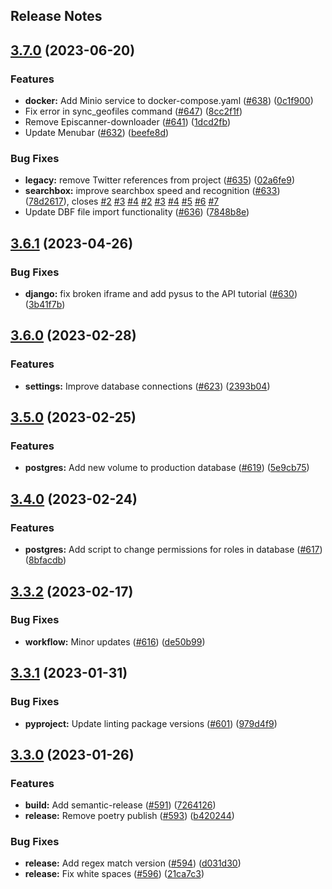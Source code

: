 Release Notes
---

## [3.7.0](https://github.com/AlertaDengue/AlertaDengue/compare/3.6.1...3.7.0) (2023-06-20)


### Features

* **docker:** Add Minio service to docker-compose.yaml ([#638](https://github.com/AlertaDengue/AlertaDengue/issues/638)) ([0c1f900](https://github.com/AlertaDengue/AlertaDengue/commit/0c1f900fafc791f9529f11387a53e2d47f41b2bc))
* Fix error in sync_geofiles command ([#647](https://github.com/AlertaDengue/AlertaDengue/issues/647)) ([8cc2f1f](https://github.com/AlertaDengue/AlertaDengue/commit/8cc2f1f0d1a9e896c17570355cbbe0143a8fe481))
* Remove Episcanner-downloader ([#641](https://github.com/AlertaDengue/AlertaDengue/issues/641)) ([1dcd2fb](https://github.com/AlertaDengue/AlertaDengue/commit/1dcd2fbb0db5017de3804923cfe7320fc1debb51))
* Update Menubar ([#632](https://github.com/AlertaDengue/AlertaDengue/issues/632)) ([beefe8d](https://github.com/AlertaDengue/AlertaDengue/commit/beefe8debc5dba85e1831249e58d180ab21312b3))


### Bug Fixes

* **legacy:** remove Twitter references from project ([#635](https://github.com/AlertaDengue/AlertaDengue/issues/635)) ([02a6fe9](https://github.com/AlertaDengue/AlertaDengue/commit/02a6fe946cf7c522097d415b0557b5fe8544bdf1))
* **searchbox:** improve searchbox speed and recognition ([#633](https://github.com/AlertaDengue/AlertaDengue/issues/633)) ([78d2617](https://github.com/AlertaDengue/AlertaDengue/commit/78d2617e9f77209608e198ee8a2a2ab919176866)), closes [#2](https://github.com/AlertaDengue/AlertaDengue/issues/2) [#3](https://github.com/AlertaDengue/AlertaDengue/issues/3) [#4](https://github.com/AlertaDengue/AlertaDengue/issues/4) [#2](https://github.com/AlertaDengue/AlertaDengue/issues/2) [#3](https://github.com/AlertaDengue/AlertaDengue/issues/3) [#4](https://github.com/AlertaDengue/AlertaDengue/issues/4) [#5](https://github.com/AlertaDengue/AlertaDengue/issues/5) [#6](https://github.com/AlertaDengue/AlertaDengue/issues/6) [#7](https://github.com/AlertaDengue/AlertaDengue/issues/7)
* Update DBF file import functionality ([#636](https://github.com/AlertaDengue/AlertaDengue/issues/636)) ([7848b8e](https://github.com/AlertaDengue/AlertaDengue/commit/7848b8e528432b4fdf499b2c380bb79d421307f1))

## [3.6.1](https://github.com/AlertaDengue/AlertaDengue/compare/3.6.0...3.6.1) (2023-04-26)


### Bug Fixes

* **django:** fix broken iframe and add pysus to the API tutorial ([#630](https://github.com/AlertaDengue/AlertaDengue/issues/630)) ([3b41f7b](https://github.com/AlertaDengue/AlertaDengue/commit/3b41f7b3976eea157a6f5e132e3864a2776204e2))

## [3.6.0](https://github.com/AlertaDengue/AlertaDengue/compare/3.5.0...3.6.0) (2023-02-28)


### Features

* **settings:** Improve database connections ([#623](https://github.com/AlertaDengue/AlertaDengue/issues/623)) ([2393b04](https://github.com/AlertaDengue/AlertaDengue/commit/2393b04a1f17478ef39fbed9f78be6839b584776))

## [3.5.0](https://github.com/AlertaDengue/AlertaDengue/compare/3.4.0...3.5.0) (2023-02-25)


### Features

* **postgres:** Add new volume to production database ([#619](https://github.com/AlertaDengue/AlertaDengue/issues/619)) ([5e9cb75](https://github.com/AlertaDengue/AlertaDengue/commit/5e9cb75c0f2a55060230c13a17c61644d99a5891))

## [3.4.0](https://github.com/AlertaDengue/AlertaDengue/compare/3.3.2...3.4.0) (2023-02-24)


### Features

* **postgres:** Add script to change permissions for roles in database ([#617](https://github.com/AlertaDengue/AlertaDengue/issues/617)) ([8bfacdb](https://github.com/AlertaDengue/AlertaDengue/commit/8bfacdbd07afa1101e325be7e0e59bf11e620e8c))

## [3.3.2](https://github.com/AlertaDengue/AlertaDengue/compare/3.3.1...3.3.2) (2023-02-17)


### Bug Fixes

* **workflow:** Minor updates ([#616](https://github.com/AlertaDengue/AlertaDengue/issues/616)) ([de50b99](https://github.com/AlertaDengue/AlertaDengue/commit/de50b997c8425f7f3a63ac2d9bb5bea67dfe9c40))

## [3.3.1](https://github.com/AlertaDengue/AlertaDengue/compare/3.3.0...3.3.1) (2023-01-31)


### Bug Fixes

* **pyproject:** Update linting package versions ([#601](https://github.com/AlertaDengue/AlertaDengue/issues/601)) ([979d4f9](https://github.com/AlertaDengue/AlertaDengue/commit/979d4f99ced10a35f09b88a1fdf2ccc3eeed0f1d))

## [3.3.0](https://github.com/AlertaDengue/AlertaDengue/compare/3.2.0...3.3.0) (2023-01-26)


### Features

* **build:** Add semantic-release ([#591](https://github.com/AlertaDengue/AlertaDengue/issues/591)) ([7264126](https://github.com/AlertaDengue/AlertaDengue/commit/72641261c474825dc91e3c99112e6041bddd63d2))
* **release:** Remove poetry publish ([#593](https://github.com/AlertaDengue/AlertaDengue/issues/593)) ([b420244](https://github.com/AlertaDengue/AlertaDengue/commit/b4202446cdc6139bc98c11cb4019f43c8e5486d1))


### Bug Fixes

* **release:** Add regex match version ([#594](https://github.com/AlertaDengue/AlertaDengue/issues/594)) ([d031d30](https://github.com/AlertaDengue/AlertaDengue/commit/d031d3095f20cbf6fde40efb2d51cfc174cd300a))
* **release:** Fix white spaces ([#596](https://github.com/AlertaDengue/AlertaDengue/issues/596)) ([21ca7c3](https://github.com/AlertaDengue/AlertaDengue/commit/21ca7c380ecdf1983cf1311600629a7244245452))
